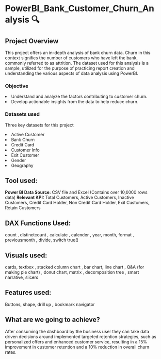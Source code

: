 # PowerBI_Bank_Customer_Churn_Analysis  🔍

## Project Overview
This project offers an in-depth analysis of bank churn data. Churn in this context signifies the number of customers who have left the bank, commonly referred to as attrition. The dataset used for this analysis is a sample, utilized for the purpose of practicing report creation and understanding the various aspects of data analysis using PowerBI.

### Objective
<li> Understand and analyze the factors contributing to customer churn.</li>
<li> Develop actionable insights from the data to help reduce churn. </li>

### Datasets used
Three key datasets for this project

<li> Active Customer </li>
<li> Bank Churn </li>
<li> Credit Card </li>
<li> Customer Info </li>
<li> Exit Customer </li>
<li> Gender </li>
<li>Geography </li>

## Tool used:
<b> Power BI Data Source:</b> CSV file and Excel (Contains over 10,0000 rows data)
<b> Relevant KPI:</b> Total Customers, Active Customers, Inactive Customers, Credit Card Holder, Non Credit Card Holder, Exit Customers, Retain Customers

## DAX Functions Used:
count , distinctcount , calculate , calender , year, month, format , previousmonth , divide, switch true()

## Visuals used:
cards, textbox , stacked column chart , bar chart, line chart , Q&A (for making pie chart) , donut chart, matrix , decomposition tree , smart narrative, slicers

## Features used:
Buttons, shape, drill up , bookmark navigator

## What are we going to achieve?
After consuming the dashboard by the business user they can take data driven decisions around implemented targeted retention strategies, such as personalized offers and enhanced customer service, resulting in a 15% improvement in customer retention and a 10% reduction in overall churn rates.
